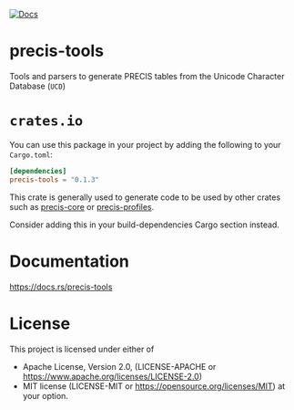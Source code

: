 [![Docs](https://docs.rs/precis-tools/badge.svg)](https://docs.rs/precis-tools)

# precis-tools

Tools and parsers to generate PRECIS tables from the Unicode Character Database (`UCD`)

# `crates.io`

You can use this package in your project by adding the following
to your `Cargo.toml`:

```toml
[dependencies]
precis-tools = "0.1.3"
```

This crate is generally used to generate code to be used by other crates such as
[precis-core](https://docs.rs/precis-core) or [precis-profiles](https://docs.rs/precis-profiles).

Consider adding this in your build-dependencies Cargo section instead.

# Documentation
https://docs.rs/precis-tools

# License

This project is licensed under either of
* Apache License, Version 2.0, (LICENSE-APACHE or https://www.apache.org/licenses/LICENSE-2.0)
* MIT license (LICENSE-MIT or https://opensource.org/licenses/MIT) at your option.
